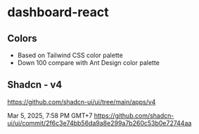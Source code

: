 # dashboard-react

## Colors

- Based on Tailwind CSS color palette
- Down 100 compare with Ant Design color palette

## Shadcn - v4

https://github.com/shadcn-ui/ui/tree/main/apps/v4

Mar 5, 2025, 7:58 PM GMT+7
https://github.com/shadcn-ui/ui/commit/2f6c3e74bb56da9a8e299a7b260c53b0e72744aa
